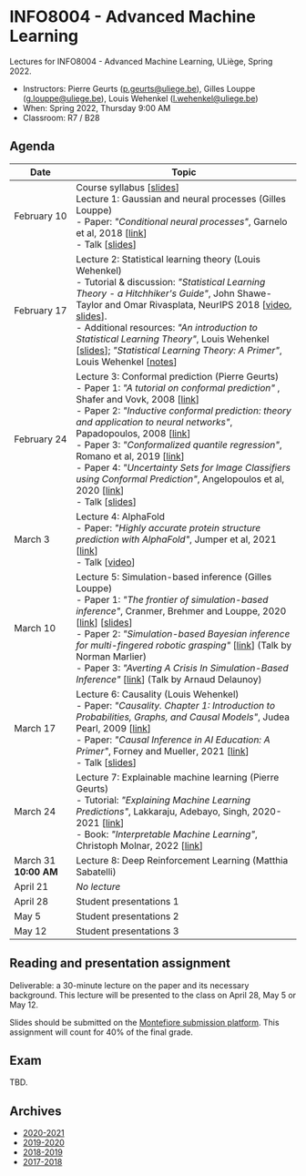 # INFO8004 - Advanced Machine Learning

Lectures for INFO8004 - Advanced Machine Learning, ULiège, Spring 2022.

- Instructors: Pierre Geurts ([p.geurts@uliege.be](mailto:p.geurts@uliege.be)), Gilles Louppe ([g.louppe@uliege.be](mailto:g.louppe@uliege.be)), Louis Wehenkel ([l.wehenkel@uliege.be](mailto:l.wehenkel@uliege.be))
- When: Spring 2022, Thursday 9:00 AM
- Classroom: R7 / B28

## Agenda

| Date | Topic |
| --- | --- |
| February&nbsp;10 | Course syllabus [[slides](https://glouppe.github.io/info8004-advanced-machine-learning/pdf/course-syllabus.pdf)]<br>Lecture 1: Gaussian and neural processes (Gilles Louppe)<br>- Paper: _"Conditional neural processes"_, Garnelo et al, 2018 [[link](https://arxiv.org/abs/1807.01613)]<br>- Talk [[slides](https://glouppe.github.io/info8004-advanced-machine-learning/pdf/glouppe-gnp.pdf)] |
| February&nbsp;17 | Lecture 2: Statistical learning theory (Louis Wehenkel)<br>- Tutorial & discussion: _"Statistical Learning Theory - a Hitchhiker's Guide"_, John Shawe-Taylor and Omar Rivasplata, NeurIPS 2018 [[video](https://www.youtube.com/watch?v=m8PLzDmW-TY), [slides](https://media.neurips.cc/Conferences/NIPS2018/Slides/stastical_learning_theory.pdf)].<br>- Additional resources: _"An introduction to Statistical Learning Theory"_, Louis Wehenkel [[slides](https://glouppe.github.io/info8004-advanced-machine-learning/pdf/lwehenkel-intro-slt.pdf)]; _"Statistical Learning Theory: A Primer"_, Louis Wehenkel [[notes](https://glouppe.github.io/info8004-advanced-machine-learning/pdf/lwehenkel-primer.pdf)] |
| February&nbsp;24 | Lecture 3: Conformal prediction (Pierre Geurts)<br>- Paper 1: _"A tutorial on conformal prediction"_ , Shafer and Vovk, 2008 [[link](http://jmlr.csail.mit.edu/papers/volume9/shafer08a/shafer08a.pdf)]<br>- Paper 2: _"Inductive conformal prediction: theory and application to neural networks"_, Papadopoulos, 2008 [[link](https://www.researchgate.net/profile/Harris_Papadopoulos/publication/221787122_Inductive_Conformal_Prediction_Theory_and_Application_to_Neural_Networks/links/0912f505b43f73c40b000000.pdf)]<br>- Paper 3: _"Conformalized quantile regression"_, Romano et al, 2019 [[link](https://papers.nips.cc/paper/8613-conformalized-quantile-regression.pdf)]<br>- Paper 4: _"Uncertainty Sets for Image Classifiers using Conformal Prediction"_, Angelopoulos et al, 2020 [[link](https://openreview.net/forum?id=eNdiU_DbM9)] <br>- Talk [[slides](https://glouppe.github.io/info8004-advanced-machine-learning/pdf/pgeurts-cp.pdf)] |
| March 3 | Lecture 4: AlphaFold<br>- Paper: _"Highly accurate protein structure prediction with AlphaFold"_, Jumper et al, 2021 [[link](https://www.nature.com/articles/s41586-021-03819-2)]<br>- Talk [[video](https://www.youtube.com/watch?v=jTO6odQNp90)] |
| March 10 | Lecture 5: Simulation-based inference (Gilles Louppe)<br>- Paper 1: _"The frontier of simulation-based inference"_, Cranmer, Brehmer and Louppe, 2020 [[link](https://www.pnas.org/doi/pdf/10.1073/pnas.1912789117)] [[slides](https://glouppe.github.io/info8004-advanced-machine-learning/pdf/glouppe-sbi.pdf)]<br>- Paper 2: _"Simulation-based Bayesian inference for multi-fingered robotic grasping"_ [[link](https://arxiv.org/abs/2109.14275)] (Talk by Norman Marlier)<br>- Paper 3: _"Averting A Crisis In Simulation-Based Inference"_ [[link](https://arxiv.org/abs/2110.06581)] (Talk by Arnaud Delaunoy) |
| March 17 | Lecture 6: Causality (Louis Wehenkel)<br>- Paper: _"Causality. Chapter 1: Introduction to Probabilities, Graphs, and Causal Models"_, Judea Pearl, 2009 [[link](https://doi.org/10.1017/CBO9780511803161.003)]<br>- Paper: _"Causal Inference in AI Education: A Primer"_, Forney and Mueller, 2021 [[link](https://ftp.cs.ucla.edu/pub/stat_ser/r509.pdf)]<br>- Talk [[slides](https://glouppe.github.io/info8004-advanced-machine-learning/pdf/lwehenkel-causality.pdf)] |
| March 24 | Lecture 7: Explainable machine learning (Pierre Geurts)<br>- Tutorial: _"Explaining Machine Learning Predictions"_, Lakkaraju, Adebayo, Singh, 2020-2021 [[link](https://explainml-tutorial.github.io/)]<br>- Book: _"Interpretable Machine Learning"_, Christoph Molnar, 2022 [[link](https://christophm.github.io/interpretable-ml-book/)] |
| March 31<br>**10:00 AM** | Lecture 8: Deep Reinforcement Learning (Matthia Sabatelli) |
| April 21 | _No lecture_ |
| April 28 | Student presentations 1 |
| May 5 | Student presentations 2 |
| May 12 | Student presentations 3 |


## Reading and presentation assignment

Deliverable: a 30-minute lecture on the paper and its necessary background. This lecture will be presented to the class on April 28, May 5 or May 12.

Slides should be submitted on the [Montefiore submission platform](https://submit.montefiore.ulg.ac.be/). This assignment will count for 40% of the final grade.


## Exam

TBD.


## Archives

- [2020-2021](https://github.com/glouppe/info8004-advanced-machine-learning/tree/info8004-2021)
- [2019-2020](https://github.com/glouppe/info8004-advanced-machine-learning/tree/info8004-2020)
- [2018-2019](https://github.com/glouppe/info8004-advanced-machine-learning/tree/info8004-2019)
- [2017-2018](http://www.montefiore.ulg.ac.be/~geurts/Cours/AML/aml2017_2018.html)
